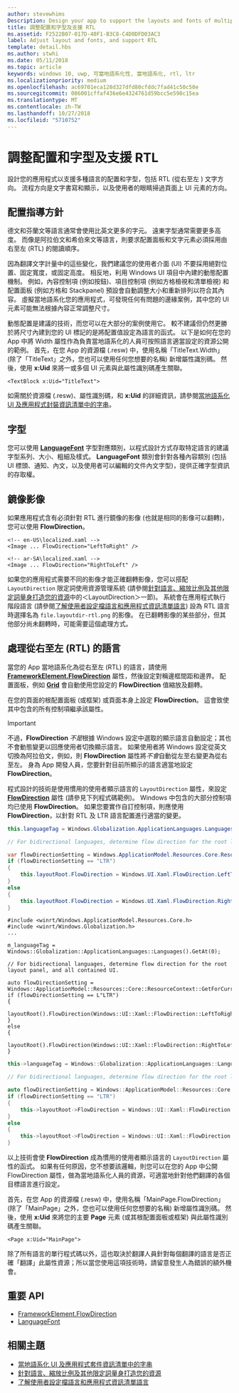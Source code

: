 ```yaml
---
author: stevewhims
Description: Design your app to support the layouts and fonts of multiple languages, including RTL (right-to-left) flow direction.
title: 調整配置和字型及支援 RTL
ms.assetid: F2522B07-017D-40F1-B3C8-C4D0DFD03AC3
label: Adjust layout and fonts, and support RTL
template: detail.hbs
ms.author: stwhi
ms.date: 05/11/2018
ms.topic: article
keywords: windows 10, uwp, 可當地語系化性, 當地語系化, rtl, ltr
ms.localizationpriority: medium
ms.openlocfilehash: ac69701eca128d327dfd80cfddc7fad41c50c50e
ms.sourcegitcommit: 086001cffaf436e6e4324761d59bcc5e598c15ea
ms.translationtype: MT
ms.contentlocale: zh-TW
ms.lasthandoff: 10/27/2018
ms.locfileid: "5710752"
---
```

# <a name="adjust-layout-and-fonts-and-support-rtl"></a>調整配置和字型及支援 RTL
設計您的應用程式以支援多種語言的配置和字型，包括 RTL (從右至左 ) 文字方向。 流程方向是文字書寫和顯示，以及使用者的眼睛掃過頁面上 UI 元素的方向。

## <a name="layout-guidelines"></a>配置指導方針
德文和芬蘭文等語言通常會使用比英文更多的字元。 遠東字型通常需要更多高度。 而像是阿拉伯文和希伯來文等語言，則要求配置面板和文字元素必須採用由右至左 (RTL) 的閱讀順序。

因為翻譯文字計量中的這些變化，我們建議您的使用者介面 (UI) 不要採用絕對位置、固定寬度，或固定高度。 相反地，利用 Windows UI 項目中內建的動態配置機制。 例如，內容控制項 (例如按鈕)、項目控制項 (例如方格檢視和清單檢視) 和配置面板 (例如方格和 Stackpanel) 預設會自動調整大小和重新排列以符合其內容。 虛擬當地語系化您的應用程式，可發現任何有問題的邊緣案例，其中您的 UI 元素可能無法根據內容正常調整尺寸。

動態配置是建議的技術，而您可以在大部分的案例使用它。 較不建議但仍然更勝於將尺寸內建到您的 UI 標記的是將配置值設定為語言的函式。 以下是如何在您的 App 中將 Width 屬性作為負責當地語系化的人員可按照語言適當設定的資源公開的範例。 首先，在您 App 的資源檔 (.resw) 中，使用名稱「TitleText.Width」(除了「TitleText」之外，您也可以使用任何您想要的名稱) 新增屬性識別碼。 然後，使用 **x:Uid** 來將一或多個 UI 元素與此屬性識別碼產生關聯。

```xaml
<TextBlock x:Uid="TitleText">
```

如需關於資源檔 (.resw)、屬性識別碼，和 **x:Uid** 的詳細資訊，請參閱[當地語系化 UI 及應用程式封裝資訊清單中的字串](../../app-resources/localize-strings-ui-manifest.md)。

## <a name="fonts"></a>字型
您可以使用 [**LanguageFont**](/uwp/api/Windows.Globalization.Fonts.LanguageFont?branch=live) 字型對應類別，以程式設計方式存取特定語言的建議字型系列、大小、粗細及樣式。 **LanguageFont** 類別會針對各種內容類別 (包括 UI 標頭、通知、內文，以及使用者可以編輯的文件內文字型)，提供正確字型資訊的存取權。

## <a name="mirroring-images"></a>鏡像影像
如果應用程式含有必須針對 RTL 進行鏡像的影像 (也就是相同的影像可以翻轉)，您可以使用 **FlowDirection**。

```xaml
<!-- en-US\localized.xaml -->
<Image ... FlowDirection="LeftToRight" />

<!-- ar-SA\localized.xaml -->
<Image ... FlowDirection="RightToLeft" />
```

如果您的應用程式需要不同的影像才能正確翻轉影像，您可以搭配 `LayoutDirection` 限定詞使用資源管理系統 (請參閱[針對語言、縮放比例及其他限定詞量身打造您的資源](../../app-resources/tailor-resources-lang-scale-contrast.md#layoutdirection)中的＜LayoutDirection＞一節)。 系統會在應用程式執行階段語言 (請參閱[了解使用者設定檔語言和應用程式資訊清單語言](manage-language-and-region.md)) 設為 RTL 語言時選擇名為 `file.layoutdir-rtl.png` 的影像。 在已翻轉影像的某些部分，但其他部分尚未翻轉時，可能需要這個處理方式。

## <a name="handling-right-to-left-rtl-languages"></a>處理從右至左 (RTL) 的語言
當您的 App 當地語系化為從右至左 (RTL) 的語言，請使用 [**FrameworkElement.FlowDirection**](/uwp/api/Windows.UI.Xaml.FrameworkElement.FlowDirection) 屬性，然後設定對稱邊框間距和邊界。 配置面板，例如 [**Grid**](/uwp/api/Windows.UI.Xaml.Controls.Grid?branch=live) 會自動使用您設定的 **FlowDirection** 值縮放及翻轉。

在您的頁面的根配置面板 (或框架) 或頁面本身上設定 **FlowDirection**。 這會致使其中包含的所有控制項繼承該屬性。

> [!IMPORTANT]
> 不過，**FlowDirection** *不是*根據 Windows 設定中選取的顯示語言自動設定；其也不會動態變更以回應使用者切換顯示語言。 如果使用者將 Windows 設定從英文切換為阿拉伯文，例如，則 **FlowDirection** 屬性將*不會*自動從左至右變更為從右至左。 身為 App 開發人員，您要針對目前所顯示的語言適當地設定 **FlowDirection**。

程式設計的技術是使用慣用的使用者顯示語言的 `LayoutDirection` 屬性，來設定 [**FlowDirection**](/uwp/api/Windows.UI.Xaml.FrameworkElement.FlowDirection) 屬性 (請參見下列程式碼範例)。 Windows 中包含的大部分控制項均已使用 **FlowDirection**。 如果您要實作自訂控制項，則應使用 **FlowDirection**，以針對 RTL 及 LTR 語言配置進行適當的變更。

```csharp    
this.languageTag = Windows.Globalization.ApplicationLanguages.Languages[0];

// For bidirectional languages, determine flow direction for the root layout panel, and all contained UI.

var flowDirectionSetting = Windows.ApplicationModel.Resources.Core.ResourceContext.GetForCurrentView().QualifierValues["LayoutDirection"];
if (flowDirectionSetting == "LTR")
{
    this.layoutRoot.FlowDirection = Windows.UI.Xaml.FlowDirection.LeftToRight;
}
else
{
    this.layoutRoot.FlowDirection = Windows.UI.Xaml.FlowDirection.RightToLeft;
}
```

```cppwinrt
#include <winrt/Windows.ApplicationModel.Resources.Core.h>
#include <winrt/Windows.Globalization.h>
...

m_languageTag = Windows::Globalization::ApplicationLanguages::Languages().GetAt(0);

// For bidirectional languages, determine flow direction for the root layout panel, and all contained UI.

auto flowDirectionSetting = Windows::ApplicationModel::Resources::Core::ResourceContext::GetForCurrentView().QualifierValues().Lookup(L"LayoutDirection");
if (flowDirectionSetting == L"LTR")
{
    layoutRoot().FlowDirection(Windows::UI::Xaml::FlowDirection::LeftToRight);
}
else
{
    layoutRoot().FlowDirection(Windows::UI::Xaml::FlowDirection::RightToLeft);
}
```

```cpp
this->languageTag = Windows::Globalization::ApplicationLanguages::Languages->GetAt(0);

// For bidirectional languages, determine flow direction for the root layout panel, and all contained UI.

auto flowDirectionSetting = Windows::ApplicationModel::Resources::Core::ResourceContext::GetForCurrentView()->QualifierValues->Lookup("LayoutDirection");
if (flowDirectionSetting == "LTR")
{
    this->layoutRoot->FlowDirection = Windows::UI::Xaml::FlowDirection::LeftToRight;
}
else
{
    this->layoutRoot->FlowDirection = Windows::UI::Xaml::FlowDirection::RightToLeft;
}
```

以上技術會使 **FlowDirection** 成為慣用的使用者顯示語言的 `LayoutDirection` 屬性的函式。 如果有任何原因，您不想要該邏輯，則您可以在您的 App 中公開 FlowDirection 屬性，做為當地語系化人員的資源，可適當地針對他們翻譯的各個目標語言進行設定。

首先，在您 App 的資源檔 (.resw) 中，使用名稱「MainPage.FlowDirection」(除了「MainPage」之外，您也可以使用任何您想要的名稱) 新增屬性識別碼。 然後，使用 **x:Uid** 來將您的主要 **Page** 元素 (或其根配置面板或框架) 與此屬性識別碼產生關聯。

```xaml
<Page x:Uid="MainPage">
```

除了所有語言的單行程式碼以外，這也取決於翻譯人員針對每個翻譯的語言是否正確「翻譯」此屬性資源；所以當您使用這項技術時，請留意發生人為錯誤的額外機會。

## <a name="important-apis"></a>重要 API
* [FrameworkElement.FlowDirection](/uwp/api/Windows.UI.Xaml.FrameworkElement.FlowDirection)
* [LanguageFont](/uwp/api/Windows.Globalization.Fonts.LanguageFont?branch=live)

## <a name="related-topics"></a>相關主題
* [當地語系化 UI 及應用程式套件資訊清單中的字串](../../app-resources/localize-strings-ui-manifest.md)
* [針對語言、縮放比例及其他限定詞量身打造您的資源](../../app-resources/tailor-resources-lang-scale-contrast.md)
* [了解使用者設定檔語言和應用程式資訊清單語言](manage-language-and-region.md)